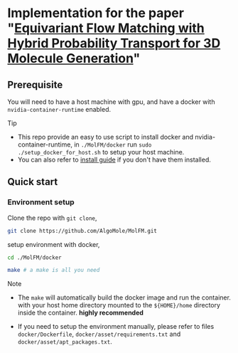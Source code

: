 # Implementation for the paper "[Equivariant Flow Matching with Hybrid Probability Transport for 3D Molecule Generation](https://neurips.cc/virtual/2023/poster/70795)"

## Prerequisite
You will need to have a host machine with gpu, and have a docker with `nvidia-container-runtime` enabled.

> [!TIP]
> - This repo provide an easy to use script to install docker and nvidia-container-runtime, in `./MolFM/docker` run `sudo ./setup_docker_for_host.sh` to setup your host machine.
> - You can also refer to [install guide](https://docs.nvidia.com/datacenter/cloud-native/container-toolkit/latest/install-guide.html) if you don't have them installed.

## Quick start

### Environment setup
Clone the repo with `git clone`,
```bash
git clone https://github.com/AlgoMole/MolFM.git
```

setup environment with docker,

```bash
cd ./MolFM/docker

make # a make is all you need
```

> [!NOTE]
> - The `make` will automatically build the docker image and run the container. with your host home directory mounted to the `${HOME}/home` directory inside the container. **highly recommended**
> 
> - If you need to setup the environment manually, please refer to files `docker/Dockerfile`, `docker/asset/requirements.txt` and `docker/asset/apt_packages.txt`. 
